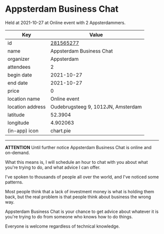 # Appsterdam Business Chat
Held at 2021-10-27 at Online event with 2 Appsterdammers.
        
|Key|Value
|---|---|
|id|[281565277](https://www.meetup.com/appsterdam/events/281565277/)|
|name|Appsterdam Business Chat|
|organizer|Appsterdam|
|attendees|2|
|begin date|2021-10-27|
|end date|2021-10-27|
|price|0|
|location name|Online event|
|location address|Oudebrugsteeg 9, 1012JN, Amsterdam|
|latitude|52.3904|
|longitude|4.902063|
|(in-app) icon|chart.pie|

---

**ATTENTION** Until further notice Appsterdam Business Chat is online and on-demand.

What this means is, I will schedule an hour to chat with you about what you're trying to do, and what advice I can offer.

I've spoken to thousands of people all over the world, and I've noticed some patterns.

Most people think that a lack of investment money is what is holding them back, but the real problem is that people think about business the wrong way.

Appsterdam Business Chat is your chance to get advice about whatever it is you're trying to do from someone who knows how to do things.

Everyone is welcome regardless of technical knowledge.


